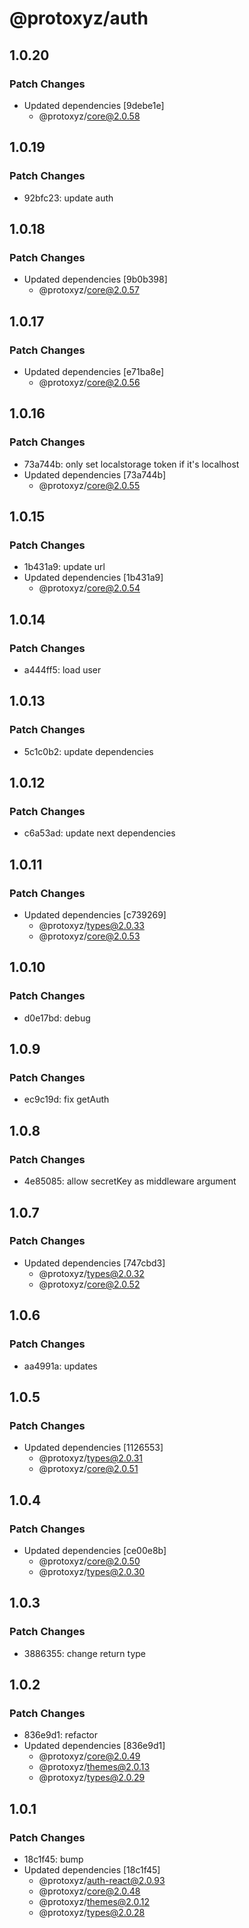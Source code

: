 # @protoxyz/auth

## 1.0.20

### Patch Changes

- Updated dependencies [9debe1e]
  - @protoxyz/core@2.0.58

## 1.0.19

### Patch Changes

- 92bfc23: update auth

## 1.0.18

### Patch Changes

- Updated dependencies [9b0b398]
  - @protoxyz/core@2.0.57

## 1.0.17

### Patch Changes

- Updated dependencies [e71ba8e]
  - @protoxyz/core@2.0.56

## 1.0.16

### Patch Changes

- 73a744b: only set localstorage token if it's localhost
- Updated dependencies [73a744b]
  - @protoxyz/core@2.0.55

## 1.0.15

### Patch Changes

- 1b431a9: update url
- Updated dependencies [1b431a9]
  - @protoxyz/core@2.0.54

## 1.0.14

### Patch Changes

- a444ff5: load user

## 1.0.13

### Patch Changes

- 5c1c0b2: update dependencies

## 1.0.12

### Patch Changes

- c6a53ad: update next dependencies

## 1.0.11

### Patch Changes

- Updated dependencies [c739269]
  - @protoxyz/types@2.0.33
  - @protoxyz/core@2.0.53

## 1.0.10

### Patch Changes

- d0e17bd: debug

## 1.0.9

### Patch Changes

- ec9c19d: fix getAuth

## 1.0.8

### Patch Changes

- 4e85085: allow secretKey as middleware argument

## 1.0.7

### Patch Changes

- Updated dependencies [747cbd3]
  - @protoxyz/types@2.0.32
  - @protoxyz/core@2.0.52

## 1.0.6

### Patch Changes

- aa4991a: updates

## 1.0.5

### Patch Changes

- Updated dependencies [1126553]
  - @protoxyz/types@2.0.31
  - @protoxyz/core@2.0.51

## 1.0.4

### Patch Changes

- Updated dependencies [ce00e8b]
  - @protoxyz/core@2.0.50
  - @protoxyz/types@2.0.30

## 1.0.3

### Patch Changes

- 3886355: change return type

## 1.0.2

### Patch Changes

- 836e9d1: refactor
- Updated dependencies [836e9d1]
  - @protoxyz/core@2.0.49
  - @protoxyz/themes@2.0.13
  - @protoxyz/types@2.0.29

## 1.0.1

### Patch Changes

- 18c1f45: bump
- Updated dependencies [18c1f45]
  - @protoxyz/auth-react@2.0.93
  - @protoxyz/core@2.0.48
  - @protoxyz/themes@2.0.12
  - @protoxyz/types@2.0.28
